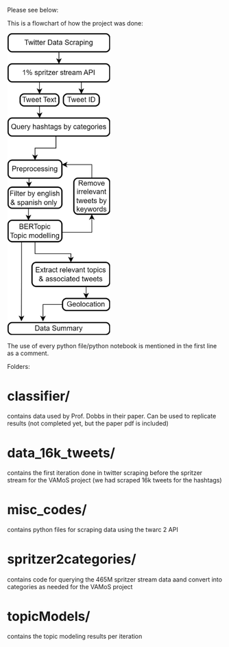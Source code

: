 Please see below:

This is a flowchart of how the project was done:

<img src="https://github.com/keshariS/dataScrapers/blob/main/allScraper_Twitter/tw.png" width="240">

The use of every python file/python notebook is mentioned in the first line as a comment.

Folders:

<h1 style="font-size:30px;">classifier/</h1> contains data used by Prof. Dobbs in their paper. Can be used to replicate results (not completed yet, but the paper pdf is included)

<h1 style="font-size:30px;">data_16k_tweets/</h1> contains the first iteration done in twitter scraping before the spritzer stream for the VAMoS project (we had scraped 16k tweets for the hashtags)

<h1 style="font-size:30px;">misc_codes/</h1> contains python files for scraping data using the twarc 2 API

<h1 style="font-size:30px;">spritzer2categories/</h1> contains code for querying the 465M spritzer stream data aand convert into categories as needed for the VAMoS project

<h1 style="font-size:30px;">topicModels/</h1> contains the topic modeling results per iteration

